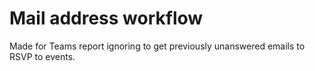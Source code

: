 # Mail address workflow

Made for Teams report ignoring to get previously unanswered emails to RSVP to events.